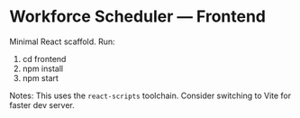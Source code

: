 # Workforce Scheduler — Frontend

Minimal React scaffold. Run:

1. cd frontend
2. npm install
3. npm start

Notes: This uses the `react-scripts` toolchain. Consider switching to Vite for faster dev server.
